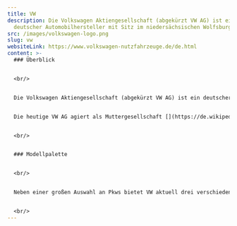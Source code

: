 ```yaml
---
title: VW
description: Die Volkswagen Aktiengesellschaft (abgekürzt VW AG) ist ein
  deutscher Automobilhersteller mit Sitz im niedersächsischen Wolfsburg.
src: /images/volkswagen-logo.png
slug: vw
websiteLink: https://www.volkswagen-nutzfahrzeuge.de/de.html
content: >-
  ### Überblick 


  <br/>


  Die Volkswagen Aktiengesellschaft (abgekürzt VW AG) ist ein deutscher Automobilhersteller mit Sitz im niedersächsischen Wolfsburg. Das Unternehmen wurde 1937 gegründet und zählt zu einem der führenden internationalen Automobilkonzernen. 


  Die heutige VW AG agiert als Muttergesellschaft [](https://de.wikipedia.org/wiki/Muttergesellschaft) der Fahrzeugmarke [](https://de.wikipedia.org/wiki/Volkswagen) Volkswagen Pkw sowie der Tochtergesellschaften [](https://de.wikipedia.org/wiki/Seat) Audi, Seat und Skoda sowie der Luxusmarken [](https://de.wikipedia.org/wiki/Bentley) Bentley, Ducati, Porsche und Lamborghini. Von 2007 bis 2011 erweiterte der Konzern auch seine Nutzfahrzeugsparte (Lkw und Busse) mit dem [](https://de.wikipedia.org/wiki/Arbeitsgebiet)Geschäftsbereich Volkswagen Nutzfahrzeuge um die Unternehmen[](https://de.wikipedia.org/wiki/MAN) Scania und MAN. 


  <br/>


  ### Modellpalette 


  <br/>


  Neben einer großen Auswahl an Pkws bietet VW aktuell drei verschiedene elektrische Nutzfahrzeuge an. Dazu zählen der VW ABT eCaddy, der VW ABT eTransporter und der VW eCrafter. Beim eCaddy und eTransporter handelt es sich jedoch um keine Serienprodukte sondern um Umbauten durch das Unternehmen ABT. Die Firma ABT Sportsline ist heute der größte Veredler von Fahrzeugen des VW- und Audi-Konzerns. Für die kommenden Jahre wird VW sicherlich verstärkt auf Elektromobilität setzen und weitere Fahrzeug einführen, wie beispielsweise den für Herbst 2022 angesetzten VW ID. Buzz Cargo.


  <br/>
---
```

